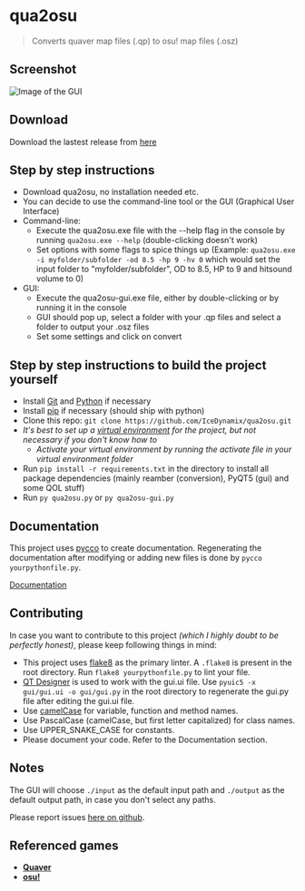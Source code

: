 # qua2osu

> Converts quaver map files (.qp) to osu! map files (.osz)

## Screenshot

![Image of the GUI](https://i.imgur.com/LYwGaVj.png)

## Download

Download the lastest release from [here](https://github.com/IceDynamix/qua2osu/releases)

## Step by step instructions

- Download qua2osu, no installation needed etc.
- You can decide to use the command-line tool or the GUI (Graphical User Interface)
- Command-line:
    - Execute the qua2osu.exe file with the --help flag in the console by running `qua2osu.exe --help` (double-clicking doesn't work)
    - Set options with some flags to spice things up (Example: `qua2osu.exe -i myfolder/subfolder -od 8.5 -hp 9 -hv 0` which would set the input folder to "myfolder/subfolder", OD to 8.5, HP to 9 and hitsound volume to 0)
- GUI:
    - Execute the qua2osu-gui.exe file, either by double-clicking or by running it in the console
    - GUI should pop up, select a folder with your .qp files and select a folder to output your .osz files
    - Set some settings and click on convert

## Step by step instructions to build the project yourself

- Install [Git](https://git-scm.com/) and [Python](https://www.python.org/) if necessary
- Install [pip](https://pip.pypa.io/en/stable/installing/) if necessary (should ship with python)
- Clone this repo: `git clone https://github.com/IceDynamix/qua2osu.git`
- *It's best to set up a [virtual environment](https://docs.python.org/3/tutorial/venv.html) for the project, but not necessary if you don't know how to*
    - *Activate your virtual environment by running the activate file in your virtual environment folder*
- Run `pip install -r requirements.txt` in the directory to install all package dependencies (mainly reamber (conversion), PyQT5 (gui) and some QOL stuff)
- Run `py qua2osu.py` or `py qua2osu-gui.py`

## Documentation

This project uses [pycco](https://github.com/pycco-docs/pycco) to create documentation.
Regenerating the documentation after modifying or adding new files is done by `pycco yourpythonfile.py`.

[Documentation](https://icedynamix.github.io/qua2osu/index.html)

## Contributing

In case you want to contribute to this project *(which I highly doubt to be perfectly honest)*, please keep following things in mind:

- This project uses [flake8](http://flake8.pycqa.org/en/latest/) as the primary linter. A `.flake8` is present in the root directory. Run `flake8 yourpythonfile.py` to lint your file.
- [QT Designer](https://build-system.fman.io/qt-designer-download) is used to work with the gui.ui file. Use `pyuic5 -x gui/gui.ui -o gui/gui.py` in the root directory to regenerate the gui.py file after editing the gui.ui file.
- Use [camelCase](https://en.wikipedia.org/wiki/Camel_case) for variable, function and method names.
- Use PascalCase (camelCase, but first letter capitalized) for class names.
- Use UPPER_SNAKE_CASE for constants.
- Please document your code. Refer to the Documentation section.

## Notes

The GUI will choose `./input` as the default input path and `./output` as the default output path, in case you don't select any paths.

Please report issues [here on github](https://github.com/IceDynamix/qua2osu/issues).

## Referenced games

- [**Quaver**](https://quavergame.com/)
- [**osu!**](https://osu.ppy.sh/)
